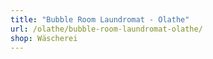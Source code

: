 ```yaml
---
title: "Bubble Room Laundromat - Olathe"
url: /olathe/bubble-room-laundromat-olathe/
shop: Wäscherei
---
```

